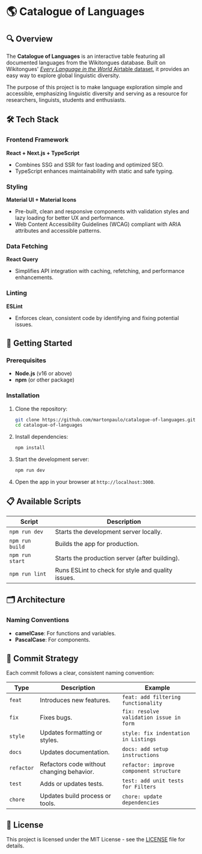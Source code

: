 # 🌎 Catalogue of Languages

## 🔍 Overview

The **Catalogue of Languages** is an interactive table featuring all documented languages from the Wikitongues database. Built on Wikitongues' [_Every Language in the World_ Airtable dataset](https://www.airtable.com/universe/exph5qycoKpX7tPwO/every-language-in-the-world), it provides an easy way to explore global linguistic diversity.

The purpose of this project is to make language exploration simple and accessible, emphasizing linguistic diversity and serving as a resource for researchers, linguists, students and enthusiasts.

## 🛠️ Tech Stack

### Frontend Framework

**React + Next.js + TypeScript**

- Combines SSG and SSR for fast loading and optimized SEO.
- TypeScript enhances maintainability with static and safe typing.

### Styling

**Material UI + Material Icons**

- Pre-built, clean and responsive components with validation styles and lazy loading for better UX and performance.
- Web Content Accessibility Guidelines (WCAG) compliant with ARIA attributes and accessible patterns.

### Data Fetching

**React Query**

- Simplifies API integration with caching, refetching, and performance enhancements.

### Linting

**ESLint**

- Enforces clean, consistent code by identifying and fixing potential issues.

## 🚀 Getting Started

### Prerequisites

- **Node.js** (v16 or above)
- **npm** (or other package)

### Installation

1. Clone the repository:

   ```bash
   git clone https://github.com/martonpaulo/catalogue-of-languages.git
   cd catalogue-of-languages
   ```

2. Install dependencies:

   ```bash
   npm install
   ```

3. Start the development server:

   ```bash
   npm run dev
   ```

4. Open the app in your browser at `http://localhost:3000`.

## 📋 Available Scripts

| Script          | Description                                        |
| --------------- | -------------------------------------------------- |
| `npm run dev`   | Starts the development server locally.             |
| `npm run build` | Builds the app for production.                     |
| `npm run start` | Starts the production server (after building).     |
| `npm run lint`  | Runs ESLint to check for style and quality issues. |

## 🗂️ Architecture

### Naming Conventions

- **camelCase**: For functions and variables.
- **PascalCase**: For components.

## 🔖 Commit Strategy

Each commit follows a clear, consistent naming convention:

| Type       | Description                               | Example                                 |
| ---------- | ----------------------------------------- | --------------------------------------- |
| `feat`     | Introduces new features.                  | `feat: add filtering functionality`     |
| `fix`      | Fixes bugs.                               | `fix: resolve validation issue in form` |
| `style`    | Updates formatting or styles.             | `style: fix indentation in Listings`    |
| `docs`     | Updates documentation.                    | `docs: add setup instructions`          |
| `refactor` | Refactors code without changing behavior. | `refactor: improve component structure` |
| `test`     | Adds or updates tests.                    | `test: add unit tests for Filters`      |
| `chore`    | Updates build process or tools.           | `chore: update dependencies`            |

## 📄 License

This project is licensed under the MIT License - see the [LICENSE](LICENSE) file for details.
